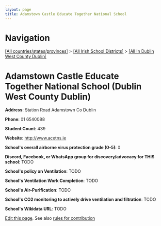 ```yaml
---
layout: page
title: Adamstown Castle Educate Together National School
---
```

# Navigation

[[All countries/states/provinces]](../../..) > [[All Irish School Districts]](../..) > [[All In Dublin West County Dublin]](..)

# Adamstown Castle Educate Together National School (Dublin West County Dublin)

**Address**: Station Road Adamstown Co Dublin

**Phone**: 01 6540088

**Student Count**: 439

**Website**: <http://www.acetns.ie>

**School's overall airborne virus protection grade (0-5)**: 0

**Discord, Facebook, or WhatsApp group for discovery/advocacy for THIS school**: TODO

**School's policy on Ventilation**: TODO

**School's Ventilation Work Completion**: TODO

**School's Air-Purification**: TODO

**School's CO2 monitoring to actively drive ventilation and filtration**: TODO

**School's Wikidata URL**: TODO


[Edit this page](https://github.com/ventilate-schools/Ireland/edit/main/./Dublin_West_County_Dublin/Adamstown_Castle_Educate_Together_National_School.md). See also [rules for contribution](../../../contribution-rules/)